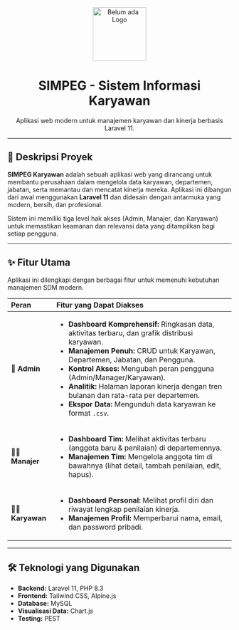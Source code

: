 <div align="center">
  <img src="https://path-to-your-logo.com/logo.png" alt="Belum ada Logo" width="120">
  <h1><strong>SIMPEG - Sistem Informasi Karyawan</strong></h1>
  <p>
    Aplikasi web modern untuk manajemen karyawan dan kinerja berbasis Laravel 11.
  </p>
</div>

---

## 📖 Deskripsi Proyek

**SIMPEG Karyawan** adalah sebuah aplikasi web yang dirancang untuk membantu perusahaan dalam mengelola data karyawan, departemen, jabatan, serta memantau dan mencatat kinerja mereka. Aplikasi ini dibangun dari awal menggunakan **Laravel 11** dan didesain dengan antarmuka yang modern, bersih, dan profesional.

Sistem ini memiliki tiga level hak akses (Admin, Manajer, dan Karyawan) untuk memastikan keamanan dan relevansi data yang ditampilkan bagi setiap pengguna.

---

## ✨ Fitur Utama

Aplikasi ini dilengkapi dengan berbagai fitur untuk memenuhi kebutuhan manajemen SDM modern.

| Peran | Fitur yang Dapat Diakses |
| :--- | :--- |
| 👤 **Admin** | <ul><li>**Dashboard Komprehensif:** Ringkasan data, aktivitas terbaru, dan grafik distribusi karyawan.</li><li>**Manajemen Penuh:** CRUD untuk Karyawan, Departemen, Jabatan, dan Pengguna.</li><li>**Kontrol Akses:** Mengubah peran pengguna (Admin/Manager/Karyawan).</li><li>**Analitik:** Halaman laporan kinerja dengan tren bulanan dan rata-rata per departemen.</li><li>**Ekspor Data:** Mengunduh data karyawan ke format `.csv`.</li></ul> |
| 👨‍💼 **Manajer** | <ul><li>**Dashboard Tim:** Melihat aktivitas terbaru (anggota baru & penilaian) di departemennya.</li><li>**Manajemen Tim:** Mengelola anggota tim di bawahnya (lihat detail, tambah penilaian, edit, hapus).</li></ul> |
| 🧑‍💻 **Karyawan**| <ul><li>**Dashboard Personal:** Melihat profil diri dan riwayat lengkap penilaian kinerja.</li><li>**Manajemen Profil:** Memperbarui nama, email, dan password pribadi.</li></ul> |

---

## 🛠️ Teknologi yang Digunakan

-   **Backend:** Laravel 11, PHP 8.3
-   **Frontend:** Tailwind CSS, Alpine.js
-   **Database:** MySQL
-   **Visualisasi Data:** Chart.js
-   **Testing:** PEST
